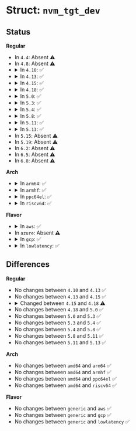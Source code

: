 # Struct: <code>nvm_tgt_dev</code>

## Status
<b>Regular</b>
<ul>
<li>
In <code>4.4</code>: Absent ⚠️
</li>
<li>
In <code>4.8</code>: Absent ⚠️
</li>
<li>
<details>
<summary>In <code>4.10</code>: ✅</summary>

```c
struct nvm_tgt_dev {
    struct nvm_geo geo;
    struct ppa_addr *luns;
    sector_t total_secs;
    struct nvm_id identity;
    struct request_queue *q;
    struct nvm_dev *parent;
    void *map;
};
```
</details>
</li>
<li>
<details>
<summary>In <code>4.13</code>: ✅</summary>

```c
struct nvm_tgt_dev {
    struct nvm_geo geo;
    struct ppa_addr *luns;
    sector_t total_secs;
    struct nvm_id identity;
    struct request_queue *q;
    struct nvm_dev *parent;
    void *map;
};
```
</details>
</li>
<li>
<details>
<summary>In <code>4.15</code>: ✅</summary>

```c
struct nvm_tgt_dev {
    struct nvm_geo geo;
    struct ppa_addr *luns;
    sector_t total_secs;
    struct nvm_id identity;
    struct request_queue *q;
    struct nvm_dev *parent;
    void *map;
};
```
</details>
</li>
<li>
<details>
<summary>In <code>4.18</code>: ✅</summary>

```c
struct nvm_tgt_dev {
    struct nvm_geo geo;
    struct ppa_addr *luns;
    struct request_queue *q;
    struct nvm_dev *parent;
    void *map;
};
```
</details>
</li>
<li>
<details>
<summary>In <code>5.0</code>: ✅</summary>

```c
struct nvm_tgt_dev {
    struct nvm_geo geo;
    struct ppa_addr *luns;
    struct request_queue *q;
    struct nvm_dev *parent;
    void *map;
};
```
</details>
</li>
<li>
<details>
<summary>In <code>5.3</code>: ✅</summary>

```c
struct nvm_tgt_dev {
    struct nvm_geo geo;
    struct ppa_addr *luns;
    struct request_queue *q;
    struct nvm_dev *parent;
    void *map;
};
```
</details>
</li>
<li>
<details>
<summary>In <code>5.4</code>: ✅</summary>

```c
struct nvm_tgt_dev {
    struct nvm_geo geo;
    struct ppa_addr *luns;
    struct request_queue *q;
    struct nvm_dev *parent;
    void *map;
};
```
</details>
</li>
<li>
<details>
<summary>In <code>5.8</code>: ✅</summary>

```c
struct nvm_tgt_dev {
    struct nvm_geo geo;
    struct ppa_addr *luns;
    struct request_queue *q;
    struct nvm_dev *parent;
    void *map;
};
```
</details>
</li>
<li>
<details>
<summary>In <code>5.11</code>: ✅</summary>

```c
struct nvm_tgt_dev {
    struct nvm_geo geo;
    struct ppa_addr *luns;
    struct request_queue *q;
    struct nvm_dev *parent;
    void *map;
};
```
</details>
</li>
<li>
<details>
<summary>In <code>5.13</code>: ✅</summary>

```c
struct nvm_tgt_dev {
    struct nvm_geo geo;
    struct ppa_addr *luns;
    struct request_queue *q;
    struct nvm_dev *parent;
    void *map;
};
```
</details>
</li>
<li>
In <code>5.15</code>: Absent ⚠️
</li>
<li>
In <code>5.19</code>: Absent ⚠️
</li>
<li>
In <code>6.2</code>: Absent ⚠️
</li>
<li>
In <code>6.5</code>: Absent ⚠️
</li>
<li>
In <code>6.8</code>: Absent ⚠️
</li>
</ul>
<b>Arch</b>
<ul>
<li>
<details>
<summary>In <code>arm64</code>: ✅</summary>

```c
struct nvm_tgt_dev {
    struct nvm_geo geo;
    struct ppa_addr *luns;
    struct request_queue *q;
    struct nvm_dev *parent;
    void *map;
};
```
</details>
</li>
<li>
<details>
<summary>In <code>armhf</code>: ✅</summary>

```c
struct nvm_tgt_dev {
    struct nvm_geo geo;
    struct ppa_addr *luns;
    struct request_queue *q;
    struct nvm_dev *parent;
    void *map;
};
```
</details>
</li>
<li>
<details>
<summary>In <code>ppc64el</code>: ✅</summary>

```c
struct nvm_tgt_dev {
    struct nvm_geo geo;
    struct ppa_addr *luns;
    struct request_queue *q;
    struct nvm_dev *parent;
    void *map;
};
```
</details>
</li>
<li>
<details>
<summary>In <code>riscv64</code>: ✅</summary>

```c
struct nvm_tgt_dev {
    struct nvm_geo geo;
    struct ppa_addr *luns;
    struct request_queue *q;
    struct nvm_dev *parent;
    void *map;
};
```
</details>
</li>
</ul>
<b>Flavor</b>
<ul>
<li>
<details>
<summary>In <code>aws</code>: ✅</summary>

```c
struct nvm_tgt_dev {
    struct nvm_geo geo;
    struct ppa_addr *luns;
    struct request_queue *q;
    struct nvm_dev *parent;
    void *map;
};
```
</details>
</li>
<li>
In <code>azure</code>: Absent ⚠️
</li>
<li>
<details>
<summary>In <code>gcp</code>: ✅</summary>

```c
struct nvm_tgt_dev {
    struct nvm_geo geo;
    struct ppa_addr *luns;
    struct request_queue *q;
    struct nvm_dev *parent;
    void *map;
};
```
</details>
</li>
<li>
<details>
<summary>In <code>lowlatency</code>: ✅</summary>

```c
struct nvm_tgt_dev {
    struct nvm_geo geo;
    struct ppa_addr *luns;
    struct request_queue *q;
    struct nvm_dev *parent;
    void *map;
};
```
</details>
</li>
</ul>

## Differences
<b>Regular</b>
<ul>
<li>
No changes between <code>4.10</code> and <code>4.13</code> ✅
</li>
<li>
No changes between <code>4.13</code> and <code>4.15</code> ✅
</li>
<li>
<details>
<summary>Changed between <code>4.15</code> and <code>4.18</code> ⚠️</summary>
<ul>
<li>
<b>Field removed. </b>
<code>sector_t total_secs</code>
</li>
<li>
<b>Field removed. </b>
<code>struct nvm_id identity</code>
</li>
</ul>
</details>
</li>
<li>
No changes between <code>4.18</code> and <code>5.0</code> ✅
</li>
<li>
No changes between <code>5.0</code> and <code>5.3</code> ✅
</li>
<li>
No changes between <code>5.3</code> and <code>5.4</code> ✅
</li>
<li>
No changes between <code>5.4</code> and <code>5.8</code> ✅
</li>
<li>
No changes between <code>5.8</code> and <code>5.11</code> ✅
</li>
<li>
No changes between <code>5.11</code> and <code>5.13</code> ✅
</li>
</ul>
<b>Arch</b>
<ul>
<li>
No changes between <code>amd64</code> and <code>arm64</code> ✅
</li>
<li>
No changes between <code>amd64</code> and <code>armhf</code> ✅
</li>
<li>
No changes between <code>amd64</code> and <code>ppc64el</code> ✅
</li>
<li>
No changes between <code>amd64</code> and <code>riscv64</code> ✅
</li>
</ul>
<b>Flavor</b>
<ul>
<li>
No changes between <code>generic</code> and <code>aws</code> ✅
</li>
<li>
No changes between <code>generic</code> and <code>gcp</code> ✅
</li>
<li>
No changes between <code>generic</code> and <code>lowlatency</code> ✅
</li>
</ul>
